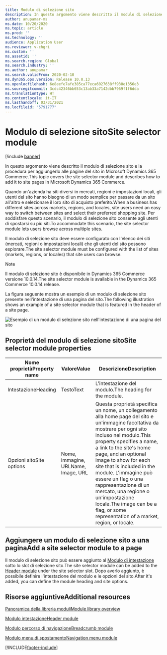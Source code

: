 ```yaml
---
title: Modulo di selezione sito
description: In questo argomento viene descritto il modulo di selezione sito e la procedura per aggiungerlo alle pagine del sito in Microsoft Dynamics 365 Commerce.
author: anupamar-ms
ms.date: 10/20/2020
ms.topic: article
ms.prod: ''
ms.technology: ''
audience: Application User
ms.reviewer: v-chgri
ms.custom: ''
ms.assetid: ''
ms.search.region: Global
ms.search.industry: ''
ms.author: anupamar
ms.search.validFrom: 2020-02-10
ms.dyn365.ops.version: Release 10.0.13
ms.openlocfilehash: 6e8eefe7afe385ca77eca6027638ff938e1356e3
ms.sourcegitcommit: 3cdc42346bb653c13ab33a7142dbb7969f1f6dda
ms.translationtype: HT
ms.contentlocale: it-IT
ms.lasthandoff: 03/31/2021
ms.locfileid: "5791777"
---
```

# <a name="site-selector-module"></a><span data-ttu-id="d8bb6-103">Modulo di selezione sito</span><span class="sxs-lookup"><span data-stu-id="d8bb6-103">Site selector module</span></span>

[!include [banner](includes/banner.md)]

<span data-ttu-id="d8bb6-104">In questo argomento viene descritto il modulo di selezione sito e la procedura per aggiungerlo alle pagine del sito in Microsoft Dynamics 365 Commerce.</span><span class="sxs-lookup"><span data-stu-id="d8bb6-104">This topic covers the site selector module and describes how to add it to site pages in Microsoft Dynamics 365 Commerce.</span></span>

<span data-ttu-id="d8bb6-105">Quando un'azienda ha siti diversi in mercati, regioni e impostazioni locali, gli utenti del sito hanno bisogno di un modo semplice per passare da un sito all'altro e selezionare il loro sito di acquisto preferito.</span><span class="sxs-lookup"><span data-stu-id="d8bb6-105">When a business has different sites across markets, regions, and locales, site users need an easy way to switch between sites and select their preferred shopping site.</span></span> <span data-ttu-id="d8bb6-106">Per soddisfare questo scenario, il modulo di selezione sito consente agli utenti di spostarsi su più siti.</span><span class="sxs-lookup"><span data-stu-id="d8bb6-106">To accommodate this scenario, the site selector module lets users browse across multiple sites.</span></span>

<span data-ttu-id="d8bb6-107">Il modulo di selezione sito deve essere configurato con l'elenco dei siti (mercati, regioni o impostazioni locali) che gli utenti del sito possono esplorare.</span><span class="sxs-lookup"><span data-stu-id="d8bb6-107">The site selector module must be configured with the list of sites (markets, regions, or locales) that site users can browse.</span></span>

> [!NOTE]
> <span data-ttu-id="d8bb6-108">Il modulo di selezione sito è disponibile in Dynamics 365 Commerce versione 10.0.14.</span><span class="sxs-lookup"><span data-stu-id="d8bb6-108">The site selector module is available in the Dynamics 365 Commerce 10.0.14 release.</span></span>

<span data-ttu-id="d8bb6-109">La figura seguente mostra un esempio di un modulo di selezione sito presente nell'intestazione di una pagina del sito.</span><span class="sxs-lookup"><span data-stu-id="d8bb6-109">The following illustration shows an example of a site selector module that is featured in the header of a site page.</span></span>

![Esempio di un modulo di selezione sito nell'intestazione di una pagina del sito](./media/ecommerce-sitepicker.PNG)

## <a name="site-selector-module-properties"></a><span data-ttu-id="d8bb6-111">Proprietà del modulo di selezione sito</span><span class="sxs-lookup"><span data-stu-id="d8bb6-111">Site selector module properties</span></span>

| <span data-ttu-id="d8bb6-112">Nome proprietà</span><span class="sxs-lookup"><span data-stu-id="d8bb6-112">Property name</span></span> | <span data-ttu-id="d8bb6-113">Valore</span><span class="sxs-lookup"><span data-stu-id="d8bb6-113">Value</span></span>                 | <span data-ttu-id="d8bb6-114">Descrizione</span><span class="sxs-lookup"><span data-stu-id="d8bb6-114">Description</span></span> |
|---------------|-----------------------|-------------|
| <span data-ttu-id="d8bb6-115">Intestazione</span><span class="sxs-lookup"><span data-stu-id="d8bb6-115">Heading</span></span>       | <span data-ttu-id="d8bb6-116">Testo</span><span class="sxs-lookup"><span data-stu-id="d8bb6-116">Text</span></span>                  | <span data-ttu-id="d8bb6-117">L'intestazione del modulo.</span><span class="sxs-lookup"><span data-stu-id="d8bb6-117">The heading for the module.</span></span> |
| <span data-ttu-id="d8bb6-118">Opzioni sito</span><span class="sxs-lookup"><span data-stu-id="d8bb6-118">Site options</span></span>  | <span data-ttu-id="d8bb6-119">Nome, immagine, URL</span><span class="sxs-lookup"><span data-stu-id="d8bb6-119">Name, Image, URL</span></span>      | <span data-ttu-id="d8bb6-120">Questa proprietà specifica un nome, un collegamento alla home page del sito e un'immagine facoltativa da mostrare per ogni sito incluso nel modulo.</span><span class="sxs-lookup"><span data-stu-id="d8bb6-120">This property specifies a name, a link to the site's home page, and an optional image to show for each site that is included in the module.</span></span> <span data-ttu-id="d8bb6-121">L'immagine può essere un flag o una rappresentazione di un mercato, una regione o un'impostazione locale.</span><span class="sxs-lookup"><span data-stu-id="d8bb6-121">The image can be a flag, or some representation of a market, region, or locale.</span></span> |

## <a name="add-a-site-selector-module-to-a-page"></a><span data-ttu-id="d8bb6-122">Aggiungere un modulo di selezione sito a una pagina</span><span class="sxs-lookup"><span data-stu-id="d8bb6-122">Add a site selector module to a page</span></span>

<span data-ttu-id="d8bb6-123">Il modulo di selezione sito può essere aggiunto al [Modulo di intestazione](author-header-module.md) sotto lo slot di selezione sito.</span><span class="sxs-lookup"><span data-stu-id="d8bb6-123">The site selector module can be added to the [Header module](author-header-module.md) under the site selector slot.</span></span> <span data-ttu-id="d8bb6-124">Dopo averlo aggiunto, è possibile definire l'intestazione del modulo e le opzioni del sito.</span><span class="sxs-lookup"><span data-stu-id="d8bb6-124">After it's added, you can define the module heading and site options.</span></span>

## <a name="additional-resources"></a><span data-ttu-id="d8bb6-125">Risorse aggiuntive</span><span class="sxs-lookup"><span data-stu-id="d8bb6-125">Additional resources</span></span>

[<span data-ttu-id="d8bb6-126">Panoramica della libreria moduli</span><span class="sxs-lookup"><span data-stu-id="d8bb6-126">Module library overview</span></span>](starter-kit-overview.md)

[<span data-ttu-id="d8bb6-127">Modulo intestazione</span><span class="sxs-lookup"><span data-stu-id="d8bb6-127">Header module</span></span>](author-header-module.md)

[<span data-ttu-id="d8bb6-128">Modulo percorso di navigazione</span><span class="sxs-lookup"><span data-stu-id="d8bb6-128">Breadcrumb module</span></span>](add-breadcrumb.md)

[<span data-ttu-id="d8bb6-129">Modulo menu di spostamento</span><span class="sxs-lookup"><span data-stu-id="d8bb6-129">Navigation menu module</span></span>](nav-menu-module.md)


[!INCLUDE[footer-include](../includes/footer-banner.md)]